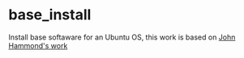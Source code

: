 # base_install
Install base softaware for an Ubuntu OS, this work is based on [John Hammond's work](https://github.com/JohnHammond/ignition_key/blob/master/ignition_key.sh)
